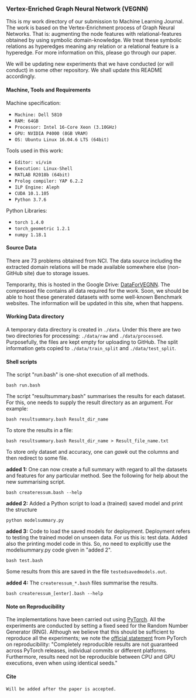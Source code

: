 ### Vertex-Enriched Graph Neural Network (VEGNN)


This is my work directory of our submission to Machine Learning Journal. The work is based on the Vertex-Enrichment process of Graph Neural Networks. That is: augmenting the node features with relational-features obtained by using symbolic domain-knowledge. We treat these symbolic relations as hyperedges meaning any relation or a relational feature is a hyperedge. For more information on this, please go through our paper. 

We will be updating new experiments that we have conducted (or will conduct) in some other repository. We shall update this README accordingly.


#### Machine, Tools and Requirements

Machine specification:

  * `Machine: Dell 5810`
  * `RAM: 64GB`
  * `Processor: Intel 16-Core Xeon (3.10GHz)`
  * `GPU: NVIDIA P4000 (8GB VRAM)`
  * `OS: Ubuntu Linux 16.04.6 LTS (64bit)`

Tools used in this work:

  * `Editor: vi/vim`
  * `Execution: Linux-Shell`
  * `MATLAB R2018b (64bit)`
  * `Prolog compiler: YAP 6.2.2`
  * `ILP Engine: Aleph`
  * `CUDA 10.1.105`
  * `Python 3.7.6`

Python Libraries:
 
  * `torch 1.4.0`
  * `torch_geometric 1.2.1`
  * `numpy 1.18.1`


#### Source Data

There are 73 problems obtained from NCI. The data source including the extracted domain relations will be made available somewhere else (non-GitHub site) due to storage issues.

Temporarity, this is hosted in the Google Drive: [DataForVEGNN](https://drive.google.com/file/d/1eJrq_kvD2UmWiWe6F3C3Ire0fbv6CNrm/view?usp=sharing). The compressed file contains all data required for the work. Soon, we should be able to host these generated datasets with some well-known Benchmark websites. The information will be updated in this site, when that happens.


#### Working Data directory

A temporary data directory is created in `./data`. Under this there are two two directories for processing: `./data/raw` and `./data/processed`. Purposefully, the files are kept empty for uploading to GitHub. The split information gets copied to `./data/train_split` and `./data/test_split`.


#### Shell scripts

The script "run.bash" is one-shot execution of all methods. 

`
bash run.bash
`

The script "resultsummary.bash" summarises the results for each dataset. For this, one needs to supply the result directory as an argument. For example:

`
bash resultsummary.bash Result_dir_name
`

To store the results in a file:

`
bash resultsummary.bash Result_dir_name > Result_file_name.txt
`

To store only dataset and accuracy, one can *gawk* out the columns and then redirect to some file.


**added 1:** One can now create a full summary with regard to all the datasets and features for any particular method. See the following for help about the new summarising script.

`
bash createressum.bash --help
`


**added 2:** Added a Python script to load a (trained) saved model and print the structure

`
python modelsummary.py
`

**added 3:** Code to load the saved models for deployment. Deployment refers to testing the trained model on unseen data. For us this is: test data. Added also the printing model code in this. So, no need to explicitly use the modelsummary.py code given in "added 2".

`
bash test.bash
`

Some results from this are saved in the file `testedsavedmodels.out`.



**added 4:** The `createressum_*.bash` files summarise the results.

`
bash createressum_[enter].bash --help
`


#### Note on Reproducibility


The implementations have been carried out using [PyTorch](https://pytorch.org/docs/stable/index.html). All the experiments are conducted by setting a fixed seed for the Random Number Generator (RNG). Although we believe that this should be sufficient to reproduce all the experiments; we note the [official statement](https://pytorch.org/docs/stable/notes/randomness.html) from PyTorch on reproducibility: "Completely reproducible results are not guaranteed across PyTorch releases, individual commits or different platforms. Furthermore, results need not be reproducible between CPU and GPU executions, even when using identical seeds."


#### Cite

```
Will be added after the paper is accepted.
```

